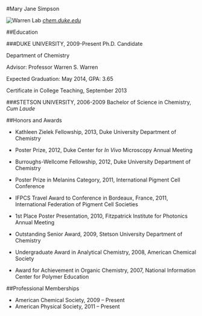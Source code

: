 #Mary Jane Simpson

![Warren Lab](/images/WarrenLab.jpg)
[_chem.duke.edu_](http://chem.duke.edu/)

##Education

###DUKE UNIVERSITY, 2009-Present
Ph.D. Candidate

Department of Chemistry

Advisor: Professor Warren S. Warren

Expected Graduation: May 2014, GPA: 3.65

Certificate in College Teaching, September 2013

###STETSON UNIVERSITY, 2006-2009
Bachelor of Science in Chemistry, *Cum Laude*

##Honors and Awards

* Kathleen Zielek Fellowship, 2013, Duke University Department of Chemistry

* Poster Prize, 2012, Duke Center for *In Vivo* Microscopy Annual Meeting

* Burroughs-Wellcome Fellowship, 2012, Duke University Department of Chemistry

* Poster Prize in Melanins Category, 2011, International Pigment Cell Conference

* IFPCS Travel Award to Conference in Bordeaux, France, 2011, International Federation of Pigment Cell Societies

* 1st Place Poster Presentation, 2010, Fitzpatrick Institute for Photonics Annual Meeting

* Outstanding Senior Award, 2009, Stetson University Department of Chemistry	

* Undergraduate Award in Analytical Chemistry, 2008, American Chemical Society

* Award for Achievement in Organic Chemistry, 2007, National Information Center for Polymer Education

##Professional Memberships

* American Chemical Society, 2009 – Present 
* American Physical Society, 2011 – Present

